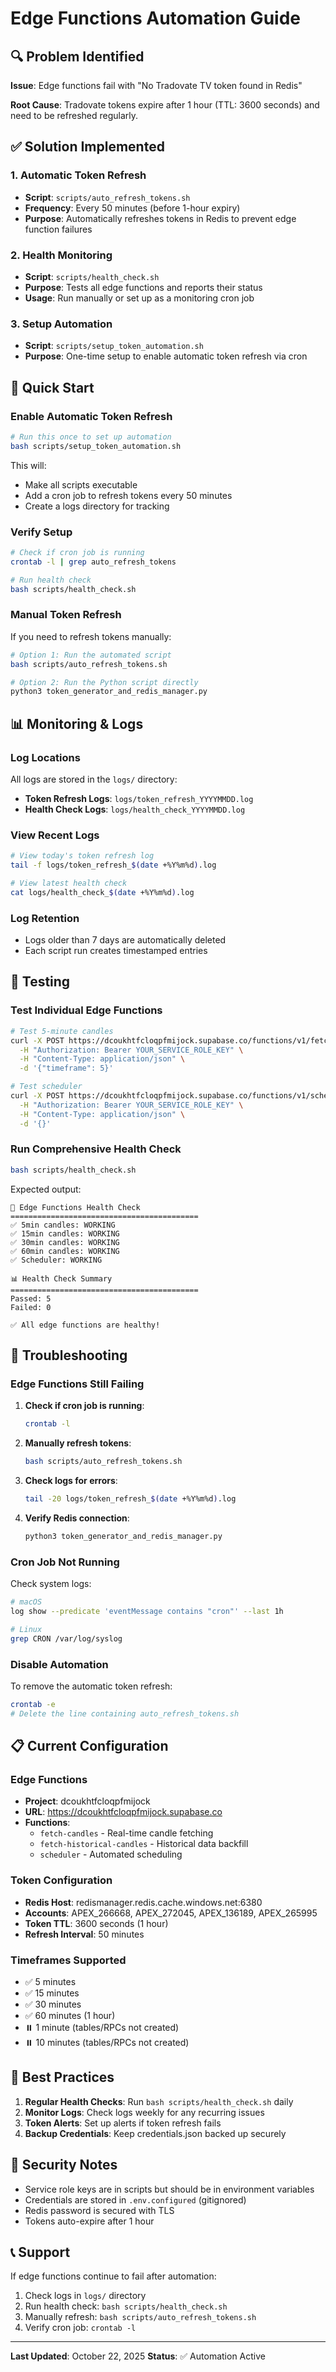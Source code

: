 # Edge Functions Automation Guide

## 🔍 Problem Identified

**Issue**: Edge functions fail with "No Tradovate TV token found in Redis"

**Root Cause**: Tradovate tokens expire after 1 hour (TTL: 3600 seconds) and need to be refreshed regularly.

## ✅ Solution Implemented

### 1. Automatic Token Refresh
- **Script**: `scripts/auto_refresh_tokens.sh`
- **Frequency**: Every 50 minutes (before 1-hour expiry)
- **Purpose**: Automatically refreshes tokens in Redis to prevent edge function failures

### 2. Health Monitoring
- **Script**: `scripts/health_check.sh`
- **Purpose**: Tests all edge functions and reports their status
- **Usage**: Run manually or set up as a monitoring cron job

### 3. Setup Automation
- **Script**: `scripts/setup_token_automation.sh`
- **Purpose**: One-time setup to enable automatic token refresh via cron

## 🚀 Quick Start

### Enable Automatic Token Refresh

```bash
# Run this once to set up automation
bash scripts/setup_token_automation.sh
```

This will:
- Make all scripts executable
- Add a cron job to refresh tokens every 50 minutes
- Create a logs directory for tracking

### Verify Setup

```bash
# Check if cron job is running
crontab -l | grep auto_refresh_tokens

# Run health check
bash scripts/health_check.sh
```

### Manual Token Refresh

If you need to refresh tokens manually:

```bash
# Option 1: Run the automated script
bash scripts/auto_refresh_tokens.sh

# Option 2: Run the Python script directly
python3 token_generator_and_redis_manager.py
```

## 📊 Monitoring & Logs

### Log Locations

All logs are stored in the `logs/` directory:

- **Token Refresh Logs**: `logs/token_refresh_YYYYMMDD.log`
- **Health Check Logs**: `logs/health_check_YYYYMMDD.log`

### View Recent Logs

```bash
# View today's token refresh log
tail -f logs/token_refresh_$(date +%Y%m%d).log

# View latest health check
cat logs/health_check_$(date +%Y%m%d).log
```

### Log Retention

- Logs older than 7 days are automatically deleted
- Each script run creates timestamped entries

## 🧪 Testing

### Test Individual Edge Functions

```bash
# Test 5-minute candles
curl -X POST https://dcoukhtfcloqpfmijock.supabase.co/functions/v1/fetch-candles \
  -H "Authorization: Bearer YOUR_SERVICE_ROLE_KEY" \
  -H "Content-Type: application/json" \
  -d '{"timeframe": 5}'

# Test scheduler
curl -X POST https://dcoukhtfcloqpfmijock.supabase.co/functions/v1/scheduler \
  -H "Authorization: Bearer YOUR_SERVICE_ROLE_KEY" \
  -H "Content-Type: application/json" \
  -d '{}'
```

### Run Comprehensive Health Check

```bash
bash scripts/health_check.sh
```

Expected output:
```
🏥 Edge Functions Health Check
==========================================
✅ 5min candles: WORKING
✅ 15min candles: WORKING
✅ 30min candles: WORKING
✅ 60min candles: WORKING
✅ Scheduler: WORKING

📊 Health Check Summary
==========================================
Passed: 5
Failed: 0

✅ All edge functions are healthy!
```

## 🔧 Troubleshooting

### Edge Functions Still Failing

1. **Check if cron job is running**:
   ```bash
   crontab -l
   ```

2. **Manually refresh tokens**:
   ```bash
   bash scripts/auto_refresh_tokens.sh
   ```

3. **Check logs for errors**:
   ```bash
   tail -20 logs/token_refresh_$(date +%Y%m%d).log
   ```

4. **Verify Redis connection**:
   ```bash
   python3 token_generator_and_redis_manager.py
   ```

### Cron Job Not Running

Check system logs:
```bash
# macOS
log show --predicate 'eventMessage contains "cron"' --last 1h

# Linux
grep CRON /var/log/syslog
```

### Disable Automation

To remove the automatic token refresh:
```bash
crontab -e
# Delete the line containing auto_refresh_tokens.sh
```

## 📋 Current Configuration

### Edge Functions
- **Project**: dcoukhtfcloqpfmijock
- **URL**: https://dcoukhtfcloqpfmijock.supabase.co
- **Functions**:
  - `fetch-candles` - Real-time candle fetching
  - `fetch-historical-candles` - Historical data backfill
  - `scheduler` - Automated scheduling

### Token Configuration
- **Redis Host**: redismanager.redis.cache.windows.net:6380
- **Accounts**: APEX_266668, APEX_272045, APEX_136189, APEX_265995
- **Token TTL**: 3600 seconds (1 hour)
- **Refresh Interval**: 50 minutes

### Timeframes Supported
- ✅ 5 minutes
- ✅ 15 minutes
- ✅ 30 minutes
- ✅ 60 minutes (1 hour)
- ⏸️  1 minute (tables/RPCs not created)
- ⏸️  10 minutes (tables/RPCs not created)

## 🎯 Best Practices

1. **Regular Health Checks**: Run `bash scripts/health_check.sh` daily
2. **Monitor Logs**: Check logs weekly for any recurring issues
3. **Token Alerts**: Set up alerts if token refresh fails
4. **Backup Credentials**: Keep credentials.json backed up securely

## 🔐 Security Notes

- Service role keys are in scripts but should be in environment variables
- Credentials are stored in `.env.configured` (gitignored)
- Redis password is secured with TLS
- Tokens auto-expire after 1 hour

## 📞 Support

If edge functions continue to fail after automation:
1. Check logs in `logs/` directory
2. Run health check: `bash scripts/health_check.sh`
3. Manually refresh: `bash scripts/auto_refresh_tokens.sh`
4. Verify cron job: `crontab -l`

---

**Last Updated**: October 22, 2025
**Status**: ✅ Automation Active
